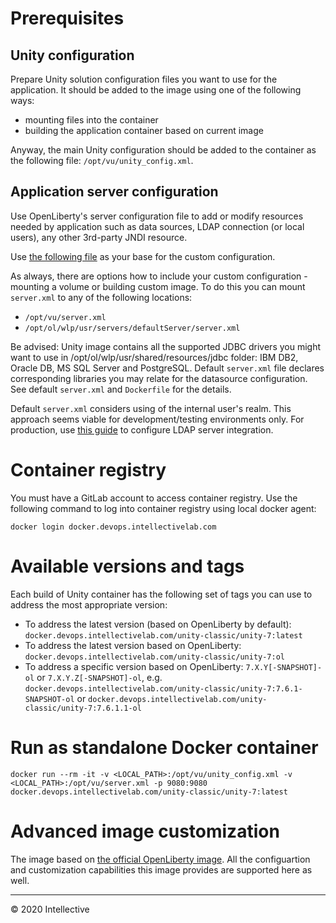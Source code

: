# Prerequisites
## Unity configuration
Prepare Unity solution configuration files you want to use for the application. It should be added to the image using one of the 
following ways:
 - mounting files into the container
 - building the application container based on current image

Anyway, the main Unity configuration should be added to the container as the following file: ```/opt/vu/unity_config.xml```. 

## Application server configuration
Use OpenLiberty's server configuration file to add or modify resources needed by application such as data sources,
LDAP connection (or local users), any other 3rd-party JNDI resource.

Use [the following file](https://gitlab.devops.intellectivelab.com/unity-classic/unity-7/blob/master/modules/vu-cloud-parent/vu-docker-ol/server.xml) as your base for the custom configuration.

As always, there are options how to include your custom configuration - mounting a volume or building custom image.
To do this you can mount `server.xml` to any of the following locations:
 - ```/opt/vu/server.xml```
 - ```/opt/ol/wlp/usr/servers/defaultServer/server.xml```

Be advised: Unity image contains all the supported JDBC drivers you might want to use in /opt/ol/wlp/usr/shared/resources/jdbc folder: IBM DB2, Oracle DB, MS SQL Server and PostgreSQL. Default `server.xml` file declares corresponding libraries you may relate for the datasource configuration. See default `server.xml` and `Dockerfile` for the details.

Default `server.xml` considers using of the internal user's realm. This approach seems viable for development/testing environments only.
For production, use [this guide](https://www.ibm.com/support/knowledgecenter/SSEQTP_liberty/com.ibm.websphere.wlp.doc/ae/twlp_sec_ldap.html) to configure LDAP server integration.

# Container registry
You must have a GitLab account to access container registry. Use the following command to log into container registry using local docker agent:
```
docker login docker.devops.intellectivelab.com
```

# Available versions and tags
Each build of Unity container has the following set of tags you can use to address the most appropriate version:
 - To address the latest version (based on OpenLiberty by default): `docker.devops.intellectivelab.com/unity-classic/unity-7:latest`
 - To address the latest version based on OpenLiberty: `docker.devops.intellectivelab.com/unity-classic/unity-7:ol`
 - To address a specific version based on OpenLiberty: `7.X.Y[-SNAPSHOT]-ol` or `7.X.Y.Z[-SNAPSHOT]-ol`, e.g. `docker.devops.intellectivelab.com/unity-classic/unity-7:7.6.1-SNAPSHOT-ol` or `docker.devops.intellectivelab.com/unity-classic/unity-7:7.6.1.1-ol`

# Run as standalone Docker container
```
docker run --rm -it -v <LOCAL_PATH>:/opt/vu/unity_config.xml -v <LOCAL_PATH>:/opt/vu/server.xml -p 9080:9080 docker.devops.intellectivelab.com/unity-classic/unity-7:latest
```

# Advanced image customization
The image based on [the official OpenLiberty image](https://hub.docker.com/_/open-liberty). All the configuartion and customization capabilities this image provides
are supported here as well.

---
&copy; 2020 Intellective
